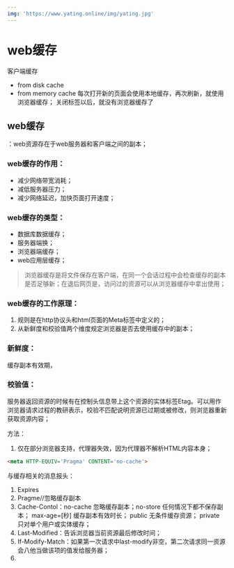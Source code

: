 ```yaml
---
img: 'https://www.yating.online/img/yating.jpg'
---
```

# web缓存
客户端缓存
- from disk cache
- from memory cache
每次打开新的页面会使用本地缓存，再次刷新，就使用浏览器缓存；
关闭标签以后，就没有浏览器缓存了

## web缓存
：web资源存在于web服务器和客户端之间的副本；

### web缓存的作用：
- 减少网络带宽消耗；
- 减低服务器压力；
- 减少网络延迟，加快页面打开速度；

### web缓存的类型：
- 数据库数据缓存；
- 服务器端换；
- 浏览器端缓存；
- web应用层缓存；
  
> 浏览器缓存是将文件保存在客户端，在同一个会话过程中会检查缓存的副本是否足够新；在退后网页是，访问过的资源可以从浏览器缓存中拿出使用；

### web缓存的工作原理：
1. 规则是在http协议头和html页面的Meta标签中定义的；
2. 从新鲜度和校验值两个维度规定浏览器是否去使用缓存中的副本；
   
### 新鲜度：
缓存副本有效期，
### 校验值：

服务器返回资源的时候有在控制头信息带上这个资源的实体标签Etag。可以用作浏览器请求过程的教研表示，校验不匹配说明资源已过期或被修改，则浏览器重新获取资源内容；

方法：
1. 仅在部分浏览器支持，代理器失效，因为代理器不解析HTML内容本身；
```html
<meta HTTP-EQUIV='Pragma' CONTENT='no-cache'>
```

与缓存相关的消息报头：
1. Expires
2. Pragme//忽略缓存副本
3. Cache-Contol：no-cache 忽略缓存副本；no-store 任何情况下都不保存副本； max-age=[秒] 缓存副本有效时长； public 无条件缓存资源； private 只对单个用户或实体缓存；
4. Last-Modified：告诉浏览器当前资源最后修改时间；
5. If-Modify-Match：如果第一次请求中last-modify非空，第二次请求同一资源会八他当做该项的值发给服务器；
6. 

